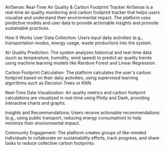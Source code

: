 AirSense: Real-Time Air Quality & Carbon Footprint Tracker
AirSense is a real-time air quality monitoring and carbon footprint tracker that helps users visualize and understand their environmental impact. The platform uses predictive models and user data to provide actionable insights and promote sustainable practices.

How It Works
User Data Collection: Users input daily activities (e.g., transportation modes, energy usage, waste production) into the system.

Air Quality Prediction: The system analyzes historical and real-time data (such as temperature, humidity, wind speed) to predict air quality trends using machine learning models like Random Forest and Linear Regression.

Carbon Footprint Calculation: The platform calculates the user's carbon footprint based on their daily activities, using supervised learning algorithms such as Decision Trees or KNN.

Real-Time Data Visualization: Air quality metrics and carbon footprint calculations are visualized in real-time using Plotly and Dash, providing interactive charts and graphs.

Insights and Recommendations: Users receive actionable recommendations (e.g., using public transport, reducing energy consumption) to help minimize their environmental impact.

Community Engagement: The platform creates groups of like-minded individuals to collaborate on sustainability efforts, track progress, and share tasks to reduce collective carbon footprints.
